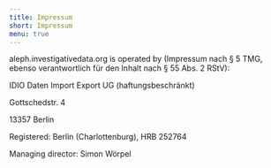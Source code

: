```yaml
---
title: Impressum
short: Impressum
menu: true
---
```


aleph.investigativedata.org is operated by (Impressum nach § 5 TMG, ebenso verantwortlich für den Inhalt nach § 55 Abs. 2 RStV):


IDIO Daten Import Export UG (haftungsbeschränkt)

Gottschedstr. 4

13357 Berlin

Registered: Berlin (Charlottenburg), HRB 252764

Managing director: Simon Wörpel
